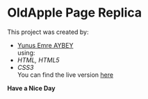 # OldApple Page Replica    
This project was created by:
- [Yunus Emre AYBEY](github.com/YemreAybey)  
using:
- *HTML, HTML5*
- *CSS3*   
You can find the live version [here](https://yemreaybey.github.io/OldApple/)

**Have a Nice Day**
